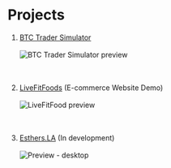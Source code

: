 # Projects

1. [BTC Trader Simulator](https://btc-trader-sim.herokuapp.com/) <br><br>
![BTC Trader Simulator preview](https://cdn.discordapp.com/attachments/791296471718821899/891071450629427231/Untitled.png)
<br><br><br>

2. [LiveFitFoods](https://livefitfoods-demo.herokuapp.com/) (E-commerce Website Demo) <br><br>
![LiveFitFood preview](https://cdn.discordapp.com/attachments/791296471718821899/891071686420623360/Untitled3.png)
<br><br><br>

3. [Esthers.LA](https://github.com/JoonsubHwang/esthers-la) (In development) <br><br>
![Preview - desktop](https://cdn.discordapp.com/attachments/791296471718821899/891071667013562389/Untitled1.png)
